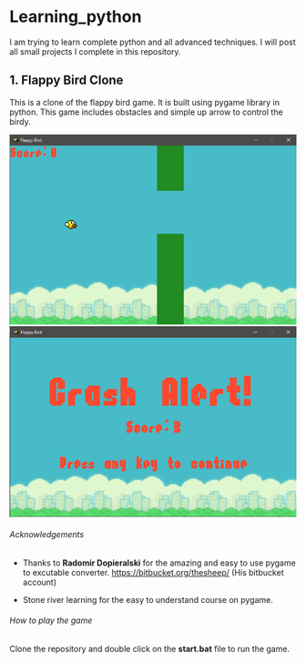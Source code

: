 # Learning_python
I am trying to learn complete python and all advanced techniques. I will post all small projects I complete in this repository.

## 1. Flappy Bird Clone
This is a clone of the flappy bird game. It is built using pygame library in python. This game includes obstacles and simple up arrow to control the birdy.

![](Flappy_Bird/screenshot2.PNG)
![](Flappy_Bird/screenshot1.PNG)

###### Acknowledgements
- Thanks to **Radomir Dopieralski** for the amazing and easy to use pygame to excutable converter.
https://bitbucket.org/thesheep/ (His bitbucket account)

- Stone river learning for the easy to understand course on pygame.

###### How to play the game
Clone the repository and double click on the **start.bat** file to run the game.
